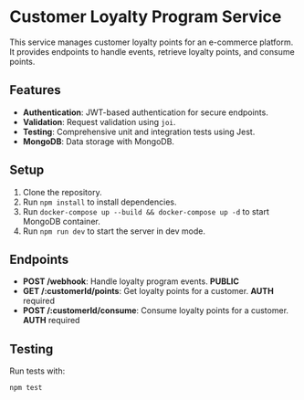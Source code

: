 # Customer Loyalty Program Service

This service manages customer loyalty points for an e-commerce platform. It provides endpoints to handle events, retrieve loyalty points, and consume points.

## Features
- **Authentication**: JWT-based authentication for secure endpoints.
- **Validation**: Request validation using `joi`.
- **Testing**: Comprehensive unit and integration tests using Jest.
- **MongoDB**: Data storage with MongoDB.

## Setup
1. Clone the repository.
2. Run `npm install` to install dependencies.
3. Run `docker-compose up --build && docker-compose up -d` to start MongoDB container.
4. Run `npm run dev` to start the server in dev mode.

## Endpoints
- **POST /webhook**: Handle loyalty program events. **PUBLIC**
- **GET /:customerId/points**: Get loyalty points for a customer. **AUTH** required
- **POST /:customerId/consume**: Consume loyalty points for a customer. **AUTH** required

## Testing
Run tests with:
```bash
npm test